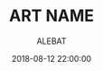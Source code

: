 ---
layout: project
title:  "ART NAME"
date:   2018-08-12 22:00:00
author: ALEBAT
categories:
- project
img: 5.png
thumb: 5.png
carousel:
- 5.png
---